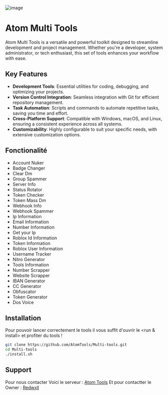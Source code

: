 ![image](https://cdn.discordapp.com/attachments/1263619795958370438/1265822246430183514/image.png?ex=66a2e855&is=66a196d5&hm=a5119e9f155f94d25cc3a0d1a4409fdac65a93480d67a3d6d762eeff0de28645&)

# Atom Multi Tools

Atom Multi Tools is a versatile and powerful toolkit designed to streamline development and project management. Whether you're a developer, system administrator, or tech enthusiast, this set of tools enhances your workflow with ease.

## Key Features

- **Development Tools**: Essential utilities for coding, debugging, and optimizing your projects.
- **Version Control Integration**: Seamless integration with Git for efficient repository management.
- **Task Automation**: Scripts and commands to automate repetitive tasks, saving you time and effort.
- **Cross-Platform Support**: Compatible with Windows, macOS, and Linux, ensuring a consistent experience across all systems.
- **Customizability**: Highly configurable to suit your specific needs, with extensive customization options.


## Fonctionalité 

- Account Nuker
- Badge Changer
- Clear Dm
- Group Spammer
- Server Info
- Status Rotator
- Token Checker
- Token Mass Dm
- Webhook Info
- Webhook Spammer
- Ip Information
- Email Information 
- Number Information
- Get your Ip
- Roblox Id Information
- Token Information
- Roblox User Information
- Username Tracker
- Nitro Generator
- Tools Information
- Number Scrapper
- Website Scrapper 
- IBAN Generator
- CC Generator
- Obfuscator
- Token Generator
- Dos Voice 


## Installation 

Pour pouvoir lancer correctement le tools il vous suffit d'ouvrir le <run & install> et profiter du tools !


```bash
git clone https://github.com/AtomTools/Multi-tools.git
cd Multi-tools
./install.sh
```

## Support 

Pour nous contacter Voici le serveur : [Atom Tools](https://discord.gg/toolsfr)
Et pour contactter le Owner : [Redwxll](<https://discord.com/users/989200862180155473>) 

